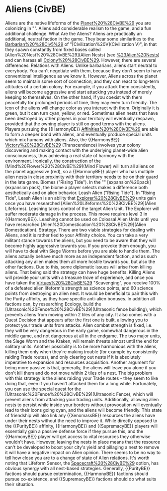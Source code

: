 # Aliens (CivBE)

Aliens are the native lifeforms of the [Planet%20%28CivBE%29](planet) you are colonizing in "". Aliens add considerable realism to the game, and a fun additional challenge.
What Are the Aliens?
Aliens are practically an additional, neutral faction in the game. They bear some similarities to the [Barbarian%20%28Civ5%29](Barbarians) of "[Civilization%20V](Civilization V)", in that they spawn constantly from fixed bases called [Alien%20Nest%20%28CivBE%29](Alien Nests) (see [%23Alien%20Nests](below)) and can harass all [Colony%20%28CivBE%29](colonies). However, there are several differences:
Relations with Aliens.
Unlike barbarians, aliens start neutral to everybody. You can't negotiate with them, because they don't seem to have conventional intelligence as we know it. However, Aliens across the planet seem to maintain some sort of connection, and they can react to long-term attitudes of a certain colony. For example, if you attack them consistently, aliens will become aggressive and start attacking you instead of merely keeping to themselves. On the other hand, if you coexist with them peacefully for prolonged periods of time, they may even turn friendly.
The icon of the aliens will change color as you interact with them. Originally it is green, but it can turn cyan, yellow, or red.
Sometimes alien nests that have been destroyed by other players in your territory will eventually respawn, provided that the owning player is still on good terms with the aliens.
Players pursuing the {{HarmonyBE}} [Affinities%20%28CivBE%29](Affinity) are able to form a deeper bond with aliens, and eventually produce special units which mix humans with aliens. Also, the {{HarmonyBE}} [Victory%20%28CivBE%29](victory) (Transcendence) involves your colony discovering and making contact with the underlying planet-wide alien consciousness, thus achieving a real state of harmony with the environment. Ironically, the construction of the [Mind%20Flower%20%28CivBE%29](Mind Flower) will turn all aliens on the planet aggressive (red), so a {{HarmonyBE}} player who has multiple alien nests in close proximity with their territory needs to be on their guard in the late game.
Biomes ("Rising Tide").
In the "" [expansion%20pack](expansion pack), the biome a player selects makes a difference both aesthetically and on alien behavior.
Leash Alien ("Rising Tide").
In "Rising Tide", Leash Alien is an ability that [Explorer%20%28CivBE%29](Explorer) units gain once you have researched [Alien%20Lifeforms%20%28CivBE%29](Alien Lifeforms). Leashing takes control of the target Alien Unit. The Explorer will suffer moderate damage in the process. This move requires level 3 in {{HarmonyBE}}. Leashing cannot be used on Colossal Alien Units until you have researched [Alien%20Domestication%20%28CivBE%29](Alien Domestication).
Strategy.
There are two viable strategies for dealing with Aliens, and it is rather tied to your Affinity choice. You can take a very militant stance towards the aliens, but you need to be aware that they will become highly aggressive towards you. If you provoke them enough, you will have to deal with Siege Worms before you are able to handle them. The aliens actually behave much more as an independent faction, and as such attacking any alien makes them all more hostile towards you, but also the other factions. Due to this, some diplomatic issues will arise from killing aliens.
That being said the strategy can have huge benefits. Killing Aliens will provide your units with a treasure trove of experience, and once you have taken the [Virtues%20%28CivBE%29](Virtue) "Scavenging", you receive 100% of a defeated alien lifeform's strength as science points, and 60 science points from destroying an alien nest. It would be beneficial to pair this with the Purity affinity, as they have specific anti-alien bonuses. In addition all factions can, by researching Ecology, build the [Ultrasonic%20Fence%20%28CivBE%29](Ultrasonic fence building), which prevents aliens from moving within 2 tiles of any city. It also comes with a Quest Decision that appears after the first one is built, allowing you to protect your trade units from attacks.
Alien combat strength is fixed, i.e. they will be very dangerous in the early game, somewhat dangerous in the middle game, and not dangerous at all in the endgame. The two major units, the Siege Worm and the Kraken, will remain threats almost until the end for solitary units.
Another possibility is to be more harmonious with the aliens, killing them only when they're making trouble (for example by consistently raiding Trade routes), and only clearing out nests if it is absolutely imperative to expansion and resources acquisition. Another argument for being more passive is that, generally, the aliens will leave you alone if you don't kill them and do not move within 2 tiles of a nest. The big problem with this strategy is the aliens raiding your Trade routes - they seem to like doing that, even if you haven't attacked them for a long while. Fortunately, you can use the special quest for the [Ultrasonic%20Fence%20%28CivBE%29](Ultrasonic Fence), which will prevent aliens from attacking your trading units.
Additionally, allowing alien nests to persist while inside your borders without provocation will eventually lead to their icons going cyan, and the aliens will become friendly. This state of friendship will also link any {{XenomassBE}} resources the aliens have under their nests without the need to improve it. While directly opposed to the {{PurityBE}} affinity, {{HarmonyBE}} and {{SupremacyBE}} players will essentially gain a passive defense force if they pursue this, and the {{HarmonyBE}} player will get access to vital resources they otherwise wouldn't have. However, leaving the nests in place means that the resource can't be developed to boost your city's yield and pillaging a nest to remove it will have a negative impact on Alien opinion. There seems to be no way to tell how close you are to a change of state of Alien relations.
It's worth noting that Lifeform Sensor, the [Spacecraft%20%28CivBE%29](spacecraft) option, has obvious synergy with all nest-based strategies.
Generally, {{PurityBE}} factions should pursue extermination, {{HarmonyBE}} factions should pursue co-existence, and {{SupremacyBE}} factions should do what suits their situation.